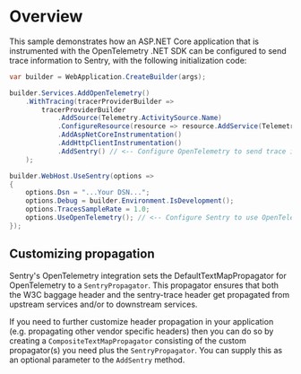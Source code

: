 # Overview

This sample demonstrates how an ASP.NET Core application that is instrumented with the OpenTelemetry .NET SDK can be 
configured to send trace information to Sentry, with the following initialization code:

```csharp
var builder = WebApplication.CreateBuilder(args);

builder.Services.AddOpenTelemetry()
    .WithTracing(tracerProviderBuilder =>
        tracerProviderBuilder
            .AddSource(Telemetry.ActivitySource.Name)
            .ConfigureResource(resource => resource.AddService(Telemetry.ServiceName))
            .AddAspNetCoreInstrumentation()
            .AddHttpClientInstrumentation()
            .AddSentry() // <-- Configure OpenTelemetry to send trace information to Sentry
    );

builder.WebHost.UseSentry(options =>
{
    options.Dsn = "...Your DSN...";
    options.Debug = builder.Environment.IsDevelopment();
    options.TracesSampleRate = 1.0;
    options.UseOpenTelemetry(); // <-- Configure Sentry to use OpenTelemetry trace information
});
```

## Customizing propagation

Sentry's OpenTelemetry integration sets the DefaultTextMapPropagator for OpenTelemetry to a `SentryPropagator`. This 
propagator ensures that both the W3C baggage header and the sentry-trace header get propagated from upstream services 
and/or to downstream services. 

If you need to further customize header propagation in your application (e.g. propagating other vendor specific headers)
then you can do so by creating a `CompositeTextMapPropagator` consisting of the custom propagator(s) you need plus the
`SentryPropagator`. You can supply this as an optional parameter to the `AddSentry` method.
